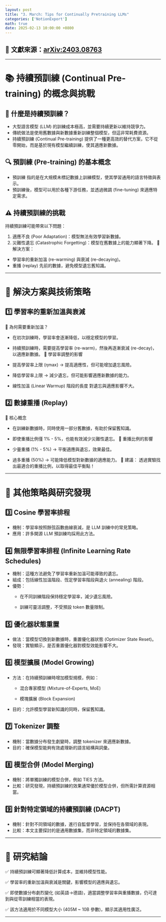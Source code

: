 ```yaml
---
layout: post
title: "3. March: Tips for Continually Pretraining LLMs"
categories: ['NotionExport']
math: true
date: 2025-02-13 10:00:00 +0800
---
```


## 🔗 文獻來源：[arXiv:2403.08763](https://arxiv.org/abs/2403.08763)



---



# 📚 持續預訓練 (Continual Pre-training) 的概念與挑戰

## 🌟 什麼是持續預訓練？

- 大型語言模型 (LLM) 的訓練成本極高，並需要持續更新以維持競爭力。
- 傳統做法是使用舊數據與新數據重新訓練整個模型，但這非常耗費資源。
- 持續預訓練 (Continual Pre-training) 提供了一種更高效的替代方案，它不從零開始，而是基於現有模型繼續訓練，使其適應新數據。
## 🔍 預訓練 (Pre-training) 的基本概念

- 預訓練 指的是在大規模未標記數據上訓練模型，使其學習通用的語言特徵與表示。
- 預訓練後，模型可以用於各種下游任務，並透過微調 (fine-tuning) 來適應特定需求。
## ⚠️ 持續預訓練的挑戰

持續預訓練可能帶來以下問題：

1. 適應不良 (Poor Adaptation)：模型無法有效學習新數據。
1. 災難性遺忘 (Catastrophic Forgetting)：模型在舊數據上的能力顯著下降。
🔹 解決方案：

- 學習率的重新加溫 (re-warming) 與衰減 (re-decaying)。
- 重播 (replay) 先前的數據，避免模型遺忘舊知識。


---

# 🚀 解決方案與技術策略

## 1️⃣ 學習率的重新加溫與衰減

🔹 為何需要重新加溫？

- 在初次訓練時，學習率會逐漸降低，以穩定模型的學習。
- 持續預訓練時，需要提高學習率 (re-warm)，然後再逐漸衰減 (re-decay)，以適應新數據。
🔹 學習率調整的影響

- 提高學習率上限 (ηmax) → 提高適應性，但可能增加遺忘風險。
- 降低學習率上限 → 減少遺忘，但可能影響適應新數據的能力。
- 線性加溫 (Linear Warmup) 階段的長度 對遺忘與適應影響不大。
## 2️⃣ 數據重播 (Replay)

🔹 核心概念

- 在訓練新數據時，同時使用一部分舊數據，有助於保留舊知識。
- 即使重播比例僅 1% - 5%，也能有效減少災難性遺忘。
🔹 重播比例的影響

- 少量重播 (1% - 5%) → 平衡適應與遺忘，效果最佳。
- 過多重播 (50%) → 可能降低模型對新數據的適應能力。
📌 建議： 透過實驗找出最適合的重播比例，以取得最佳平衡點！



---

# 🔬 其他策略與研究發現

## 3️⃣ Cosine 學習率排程

- 機制：學習率按照餘弦函數曲線衰減，是 LLM 訓練中的常見策略。
- 應用：許多開源 LLM 預訓練均採用此方法。
## 4️⃣ 無限學習率排程 (Infinite Learning Rate Schedules)

- 機制：這種方法避免了學習率重新加溫可能導致的遺忘。
- 組成：包括線性加溫階段、恆定學習率階段與退火 (annealing) 階段。
- 優勢：
  - 在不同訓練階段保持穩定學習率，減少遺忘風險。

  - 訓練可靈活調整，不受預設 token 數量限制。

## 5️⃣ 優化器狀態重置

- 做法：當模型切換到新數據時，重置優化器狀態 (Optimizer State Reset)。
- 發現：實驗顯示，是否重置優化器對模型效能影響不大。
## 6️⃣ 模型擴展 (Model Growing)

- 方法：在持續預訓練時增加模型規模，例如：
  - 混合專家模型 (Mixture-of-Experts, MoE)

  - 模塊擴展 (Block Expansion)

- 目的：允許模型學習新知識的同時，保留舊知識。
## 7️⃣ Tokenizer 調整

- 機制：當數據分布發生劇變時，調整 tokenizer 來適應新數據。
- 目的：確保模型能夠有效處理新的語言結構與詞彙。
## 8️⃣ 模型合併 (Model Merging)

- 機制：將單獨訓練的模型合併，例如 TIES 方法。
- 比較：研究發現，持續預訓練的效果通常優於模型合併，但所需計算資源相當。
## 9️⃣ 針對特定領域的持續預訓練 (DACPT)

- 機制：針對不同領域的數據，進行自監督學習，並保持在各領域的表現。
- 比較：本文主要探討的是通用數據集，而非特定領域的數據集。


---

# 🔑 研究結論

✅ 持續預訓練可顯著降低計算成本，並維持模型性能。

✅ 學習率的重新加溫與衰減是關鍵，影響模型的適應與遺忘。

✅ 即使數據分布劇烈變化 (如英語→德語)，適當調整學習率與重播數據，仍可達到與從零訓練相當的表現。

✅ 該方法適用於不同模型大小 (405M ~ 10B 參數)，顯示其適用性廣泛。



---
